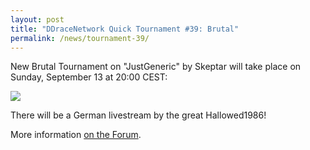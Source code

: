 ```yaml
---
layout: post
title: "DDraceNetwork Quick Tournament #39: Brutal"
permalink: /news/tournament-39/
---
```

New Brutal Tournament on "JustGeneric" by Skeptar will take place on Sunday, September 13 at 20:00 CEST:

[<img class="demo" src="JustGeneric.png" />](http://forum.ddnet.tw/viewtopic.php?f=21&t=2241)

There will be a German livestream by the great Hallowed1986!

More information [on the Forum](http://forum.ddnet.tw/viewtopic.php?f=21&t=2241).
